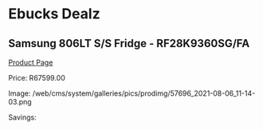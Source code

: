 
# Ebucks Dealz
## Samsung 806LT S/S Fridge - RF28K9360SG/FA
[Product Page](https://www.ebucks.com/web/shop/productSelected.do?prodId=1209637705&catId=704986856)

Price: R67599.00

Image: /web/cms/system/galleries/pics/prodimg/57696_2021-08-06_11-14-03.png

Savings: 


	
